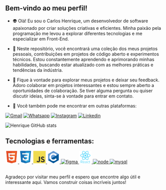 ##  Bem-vindo ao meu perfil!

- 👽 Olá! Eu sou o Carlos Henrique, um desenvolvedor de software apaixonado por criar soluções criativas e eficientes. Minha paixão pela programação me levou a explorar diferentes tecnologias e me especializar em Front-End.

- 🎯 Neste repositório, você encontrará uma coleção dos meus projetos pessoais, contribuições em projetos de código aberto e experimentos técnicos. Estou constantemente aprendendo e aprimorando minhas habilidades, buscando estar atualizado com as melhores práticas e tendências da indústria.

- 📝 Fique à vontade para explorar meus projetos e deixar seu feedback. Adoro colaborar em projetos interessantes e estou sempre aberto a oportunidades de colaboração. Se tiver alguma pergunta ou quiser discutir ideias, sinta-se à vontade para entrar em contato.

- 📣 Você também pode me encontrar em outras plataformas:

[![Gmail](https://img.shields.io/badge/Gmail-D14836?style=for-the-badge&logo=gmail&logoColor=white)](mailto:carlos.job321@gmail.com)
[![Whatsapp](https://img.shields.io/badge/WhatsApp-25D366?style=for-the-badge&logo=whatsapp&logoColor=white)](https://wa.me/5592993332292)
[![Instagram](https://img.shields.io/badge/Instagram-E4405F?style=for-the-badge&logo=instagram&logoColor=white)](https://instagram.com/carlmarinho)
[![Linkedin](https://img.shields.io/badge/LinkedIn-0077B5?style=for-the-badge&logo=linkedin&logoColor=white)](https://www.linkedin.com/in/carlos-henrique-b94861191/)

![Henrique GitHub stats](https://github-readme-stats.vercel.app/api?username=carlorique&show_icons=true&theme=blue-green&count_private=true)

## Tecnologias e ferramentas:

<div style="display: inline_block">
  <a href="https://developer.mozilla.org/pt-BR/docs/Web/HTML" target="_blank">
    <img src="https://raw.githubusercontent.com/devicons/devicon/master/icons/html5/html5-original.svg" alt="html" width="40" height="40"/>
  <a href="https://developer.mozilla.org/pt-BR/docs/Web/CSS" target="_blank">
    <img src="https://raw.githubusercontent.com/devicons/devicon/master/icons/css3/css3-original.svg" alt="css" width="40" height="40"/>
  </a>
  <a href="https://developer.mozilla.org/en-US/docs/Web/JavaScript" target="_blank">
    <img src="https://raw.githubusercontent.com/devicons/devicon/master/icons/javascript/javascript-original.svg" alt="javascript" width="40" height="40"/>
  </a>
    </a>
  <a href="https://learn.microsoft.com/pt-br/cpp/c-language/?view=msvc-170" target="_blank">
    <img src="https://raw.githubusercontent.com/devicons/devicon/master/icons/c/c-original.svg" alt="c" width="40" height="40"/>
  </a>
  <a href="https://www.figma.com/" target="_blank">
    <img src="https://www.vectorlogo.zone/logos/figma/figma-icon.svg" alt="figma" width="40" height="40"/>
  </a>
  <a href="https://react.dev/" target="_blank">
    <img src="https://raw.githubusercontent.com/devicons/devicon/master/icons/react/react-original-wordmark.svg" alt="react" width="40" height="40"/>
  </a>
  <a href="https://nodejs.org/en" target="_blank">
    <img src="https://cdn.jsdelivr.net/gh/devicons/devicon/icons/nodejs/nodejs-original.svg" alt="node" width="40" height="40"/>
  </a>
  <a href="https://www.mysql.com/" target="_blank">
    <img src="https://cdn.jsdelivr.net/gh/devicons/devicon/icons/mysql/mysql-original.svg" alt="mysql" width="40" height="40"/>
  </a>
</div><br/>

Agradeço por visitar meu perfil e espero que encontre algo útil e interessante aqui. Vamos construir coisas incríveis juntos!
